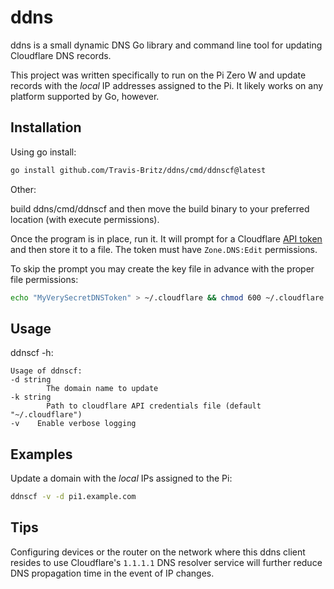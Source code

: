 # ddns

ddns is a small dynamic DNS Go library and command line tool for updating Cloudflare DNS records.

This project was written specifically to run on the Pi Zero W and update records with the _local_ IP addresses assigned to the Pi. It likely works on any platform supported by Go, however.

## Installation

Using go install:

```bash
go install github.com/Travis-Britz/ddns/cmd/ddnscf@latest
```

Other:

build ddns/cmd/ddnscf and then move the build binary to your preferred location (with execute permissions).

Once the program is in place, run it. It will prompt for a Cloudflare [API token](https://dash.cloudflare.com/profile/api-tokens) and then store it to a file. The token must have `Zone.DNS:Edit` permissions.

To skip the prompt you may create the key file in advance with the proper file permissions:

```bash
echo "MyVerySecretDNSToken" > ~/.cloudflare && chmod 600 ~/.cloudflare
```

## Usage

ddnscf -h:

    Usage of ddnscf:
    -d string
            The domain name to update
    -k string
            Path to cloudflare API credentials file (default "~/.cloudflare")
    -v    Enable verbose logging

## Examples

Update a domain with the _local_ IPs assigned to the Pi:

```sh
ddnscf -v -d pi1.example.com
```

## Tips

Configuring devices or the router on the network where this ddns client resides to use Cloudflare's `1.1.1.1` DNS resolver service will further reduce DNS propagation time in the event of IP changes.
